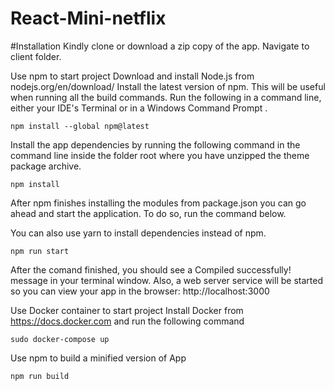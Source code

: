 # React-Mini-netflix

#Installation
Kindly clone or download a zip copy of the app.
Navigate to client folder.

 Use npm to start project
Download and install Node.js from nodejs.org/en/download/
Install the latest version of npm. This will be useful when running all the build commands. Run the following in a command line, either your IDE's Terminal or in a Windows Command Prompt .

    npm install --global npm@latest
                                                            
                                                        
Install the app dependencies by running the following command in the command line inside the folder root where you have unzipped the theme package archive.


    npm install
                                                        
After npm finishes installing the modules from package.json you can go ahead and start the application. To do so, run the command below.

You can also use yarn to install dependencies instead of npm.


    npm run start
                                                        
After the comand finished, you should see a Compiled successfully! message in your terminal window. Also, a web server service will be started so you can view your app in the browser: http://localhost:3000


 Use Docker container to start project
 Install Docker from https://docs.docker.com and run the following command
 
    sudo docker-compose up


Use npm to build a minified version of App

    npm run build
